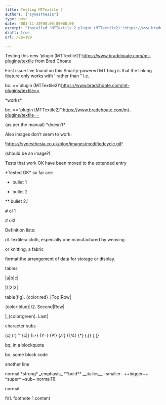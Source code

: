 ```yaml
---
title: Testing MTTextile 2
authors: ["synesthesia"]
type: post
date: -001-11-30T00:00:00+00:00
excerpt: "Installed 'MTTextile 2 plugin (MTTextile2)':https://www.bradchoate.com/mt-plugins/textile from Brad Choate - mostly wonderful, one bug still unresolved..."
draft: true
url: /?p=190

---
```

Testing this new &#8216;plugin (MTTextile2)&#8217;:https://www.bradchoate.com/mt-plugins/textile from Brad Choate 

First issue I&#8217;ve found on this Smarty-powered MT blog is that the linking feature only works with &#8216; rather than &#8221; i.e.

bc. ==&#8217;plugin (MTTextile2)&#8217;:https://www.bradchoate.com/mt-plugins/textile== 

\*works\*

bc. ==&#8221;plugin (MTTextile2)&#8221;:https://www.bradchoate.com/mt-plugins/textile==

(as per the manual) \*doesn&#8217;t\*

Also images don&#8217;t seem to work:

!https://synesthesia.co.uk/blog/images/modifiedcycle.gif! 

(should be an image?)

Tests that work OK have been moved to the extended entry
  
<!--more-->


  
\*Tested OK\* so far are:

* bullet 1
  
* bullet 2
  
** bullet 2.1

\# ol 1
  
\# ol2

Definition lists:

dl. textile:a cloth, especially one manufactured by weaving
  
or knitting; a fabric
  
format:the arrangement of data for storage or display.

tables

|a|b|c|
  
|1|2|3|

table(fig). {color:red}_|Top|Row|
  
{color:blue}|/2. Second|Row|
  
|_{color:green}. Last|

character subs

(c) (r) &#8482; {c|} {L-} {Y=} {A&#8217;} {a&#8217;} {1/4} {*} {:)} {:(}

bq. in a blockquote

bc. some block code
  
another line

normal \*strong\* \_emphasis\_ \*\*bold\*\* \_\_italics\_\_ &#8211;smaller&#8211; ++bigger++ ^super^ ~sub~ normal[1]

normal

fn1. footnote 1 content